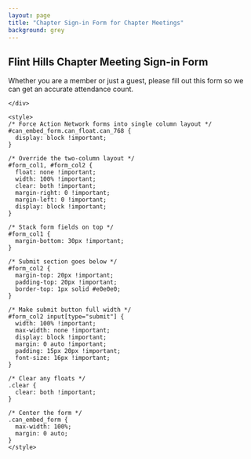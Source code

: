```yaml
---
layout: page
title: "Chapter Sign-in Form for Chapter Meetings"
background: grey
---
```


<div class="row">
  <div class="col-lg-12 text-center">
    <h2 class="section-heading text-uppercase">Flint Hills Chapter Meeting Sign-in Form</h2>
  </div>
</div>

<div class="row justify-content-center">
  <div class="col-lg-8">
    <div class="mb-4">
      <p>Whether you are a member or just a guest, please fill out this form so we can get an accurate attendance count.</p>
      
    
    </div>

    <style>
    /* Force Action Network forms into single column layout */
    #can_embed_form.can_float.can_768 {
      display: block !important;
    }

    /* Override the two-column layout */
    #form_col1, #form_col2 {
      float: none !important;
      width: 100% !important;
      clear: both !important;
      margin-right: 0 !important;
      margin-left: 0 !important;
      display: block !important;
    }

    /* Stack form fields on top */
    #form_col1 {
      margin-bottom: 30px !important;
    }

    /* Submit section goes below */
    #form_col2 {
      margin-top: 20px !important;
      padding-top: 20px !important;
      border-top: 1px solid #e0e0e0;
    }

    /* Make submit button full width */
    #form_col2 input[type="submit"] {
      width: 100% !important;
      max-width: none !important;
      display: block !important;
      margin: 0 auto !important;
      padding: 15px 20px !important;
      font-size: 16px !important;
    }

    /* Clear any floats */
    .clear {
      clear: both !important;
    }

    /* Center the form */
    .can_embed_form {
      max-width: 100%;
      margin: 0 auto;
    }
    </style>
<link href='https://actionnetwork.org/css/style-embed-whitelabel-v3.css' rel='stylesheet' type='text/css' /><script src='https://actionnetwork.org/widgets/v5/form/chapter-meeting-attendance-form?format=js&source=widget'></script><div id='can-form-area-chapter-meeting-attendance-form' style='width: 100%'><!-- this div is the target for our HTML insertion --></div>
  </div>
</div>

